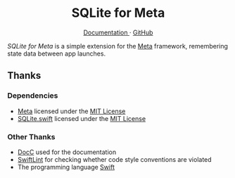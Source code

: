<p align="center">
  <h1 align="center">SQLite for Meta</h1>
</p>

<p align="center">
  <a href="https://aparokshaui.github.io/meta-sqlite">
  Documentation
  </a>
  ·
  <a href="https://github.com/AparokshaUI/meta-sqlite">
  GitHub
  </a>
</p>

_SQLite for Meta_ is a simple extension for the [Meta](https://aparokshaui.github.io/Meta) framework, remembering state data between app launches.

## Thanks

### Dependencies

- [Meta](https://github.com/AparokshaUI/Meta) licensed under the [MIT License](https://github.com/AparokshaUI/Meta/blob/main/LICENSE.md)
- [SQLite.swift](https://github.com/stephencelis/SQLite.swift) licensed under the [MIT License](https://github.com/stephencelis/SQLite.swift/blob/master/LICENSE.txt)

### Other Thanks

- [DocC](https://github.com/apple/swift-docc) used for the documentation
- [SwiftLint](https://github.com/realm/SwiftLint) for checking whether code style conventions are violated
- The programming language [Swift](https://github.com/swiftlang/swift)
